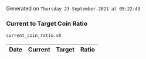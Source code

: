 Generated on `Thursday 23-September-2021 at 05:22:43`

### Current to Target Coin Ratio
`current_coin_ratio.sh`

Date|Current|Target|Ratio
---|---|---|---

